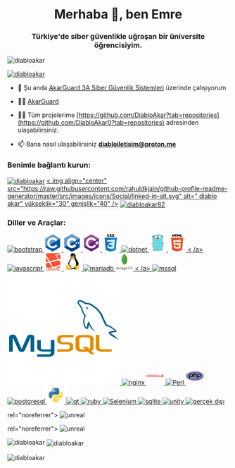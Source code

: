 <h1 align="center">Merhaba 👋, ben Emre</h1>
<h3 align="center">Türkiye'de siber güvenlikle uğraşan bir üniversite öğrencisiyim.</h3>

<p align="left" > <img src="https://komarev.com/ghpvc/?username=diabloakar&label=Profile%20views&color=66ff00&style=plastic" alt="diabloakar" /> </p>

<p align="left"> <a href="https://github.com/ryo-ma/github-profile-trophy"><img src="https://github-profile-trophy.vercel.app/?username=diabloakar" alt="diabloakar " /></a> </p>

- 🏢 Şu anda [AkarGuard 3A Siber Güvenlik Sistemleri](https://akarguard.net) üzerinde çalışıyorum

- 🙍‍♂️ [AkarGuard]( https://akarguard.net)

- 👨‍💻 Tüm projelerime [https://github.com/DiabloAkar?tab=repositories](https://github.com/DiabloAkar0?tab=repositories) adresinden ulaşabilirsiniz.

- 📫 Bana nasıl ulaşabilirsiniz **diabloiletisim@proton.me**

<h3 align="left">Benimle bağlantı kurun:</h3>
<p align="left">
<a href="https://twitter. com/diabloakar" target="blank"><img align="center" src="https://raw.githubusercontent.com/rahuldkjain/github-profile-readme-generator/master/src/images/icons/Social/ twitter.svg" alt="diabloakar" height="30" width="40" /></a>
<a href="https://linkedin.com/in/diablo akar" target="blank">< img align="center" src="https://raw.githubusercontent.com/rahuldkjain/github-profile-readme-generator/master/src/images/icons/Social/linked-in-alt.svg" alt=" diablo akar" yükseklik="30" genişlik="40" /></a>
<a href="https://instagram.com/diabloakar82" target="blank"><img align="center" src="https://raw.githubusercontent.com/rahuldkjain/github-profile-readme-generator /master/src/images/icons/Social/instagram.svg" alt="diabloakar82" height="30" width="40" /></a>
</p>

<h3 align="left">Diller ve Araçlar:</h3>
<p align="left"> <a href="https://getbootstrap.com" target="_blank" rel="noreferrer"> <img src="https://raw.githubusercontent.com/devicons/devicon /master/icons/bootstrap/bootstrap-plain-wordmark.svg" alt="bootstrap" width="40" height="40"/> </a> <a href="https://www.cprogramming.com /" target="_blank" rel="noreferrer"> <img src="https://raw.githubusercontent.com/devicons/devicon/master/icons/c/c-original.svg" alt="c" genişliği ="40" height="40"/> </a> <a href="https://www.w3schools.com/cpp/" target="_blank" rel="noreferrer"> <img src="https://raw.githubusercontent.com/devicons/devicon/master/icons/cplusplus/cplusplus-original.svg" alt="cplusplus" width="40" height="40"/> </a > <a href="https://www.w3schools.com/cs/" target="_blank" rel="noreferrer"> <img src="https://raw.githubusercontent.com/devicons/devicon/master /icons/csharp/csharp-original.svg" alt="csharp" width="40" height="40"/> </a> <a href="https://www.w3schools.com/css/" target="_blank" rel="noreferrer"> <img src="https://raw.githubusercontent.com/devicons/devicon/master/icons/css3/css3-original-wordmark.svg" alt="css3" genişliği ="40"height="40"/> </a> <a href="https://dotnet.microsoft.com/" target="_blank" rel="noreferrer"> <img src="https://raw.githubusercontent .com/devicons/devicon/master/icons/dot-net/dot-net-original-wordmark.svg" alt="dotnet" width="40" height="40"/> </a> <a href= "https://golang.org" target="_blank" rel="noreferrer"> <img src="https://raw.githubusercontent.com/devicons/devicon/master/icons/go/go-original.svg " alt="go" width="40" height="40"/> </a> <a href="https://www.w3.org/html/" target="_blank" rel="noreferrer" > <img src="https://raw.githubusercontent.com/devicons/devicon/master/icons/html5/html5-original-wordmark.svg" alt="html5" width="40" height="40"/> < /a> <a href="https://developer.mozilla.org/en-US/docs/Web/JavaScript" target="_blank" rel="noreferrer"> <img src="https://raw. githubusercontent.com/devicons/devicon/master/icons/javascript/javascript-original.svg" alt="javascript" width="40" height="40"/> </a> <a href="https:// laravel.com/" target="_blank" rel="noreferrer"> <img src="https://raw.githubusercontent.com/devicons/devicon/master/icons/laravel/laravel-plain-wordmark.svg" alt ="laravel" width="40" height="40"/> </a> <a href="https://www.linux.org/" target="_blank" rel="noreferrer"> <img src=" https://raw.githubusercontent.com/devicons/devicon/master/icons/linux/linux-original.svg" alt="linux" width="40" height="40"/> </a> <a href ="https://mariadb.org/" target="_blank" rel="noreferrer"> <img src="https://www.vectorlogo.zone/logos/mariadb/mariadb-icon.svg" alt=" mariadb" width="40" height="40"/> </a> <a href="https://www.mongodb.com/" target="_blank" rel="noreferrer"> <img src="https://raw.githubusercontent.com/devicons/devicon/master/icons/mongodb/mongodb-original-wordmark.svg" alt="mongodb" width="40" height="40"/> < /a> <a href="https://www.microsoft.com/en-us/sql-server" target="_blank" rel="noreferrer"> <img src="https://www.svgrepo. com/show/303229/microsoft-sql-server-logo.svg" alt="mssql" width="40" height="40"/> </a> <a href="https://www.mysql. com/" target="_blank" rel="noreferrer"> <img src="https://raw.githubusercontent.com/devicons/devicon/master/icons/mysql/mysql-original-wordmark.svg" alt=" mysql" genişlik = "40" yükseklik = "40"/> </a> <a href="https://www.nginx.com" target="_blank" rel="noreferrer"> <img src="https://raw.githubusercontent.com/devicons/devicon /master/icons/nginx/nginx-original.svg" alt="nginx" width="40" height="40"/> </a> <a href="https://www.oracle.com/" target="_blank" rel="noreferrer"> <img src="https://raw.githubusercontent.com/devicons/devicon/master/icons/oracle/oracle-original.svg" alt="oracle" width=" 40" height="40"/> </a> <a href="https://www.perl.org/" target="_blank" rel="noreferrer"> <img src="https://api .iconify.design/logos-perl.svg" alt="Perl" width="40" height="40"/> </a> <a href="https://www.php.net" target="_blank " rel="noreferrer"> <img src="https://raw.githubusercontent.com/devicons/devicon/master/icons/php/php-original.svg" alt="php" width="40" height= "40"/> </a> <a href="https://www.postgresql.org" target="_blank" rel="noreferrer"> <img src="https://raw.githubusercontent.com/ devicons/devicon/master/icons/postgresql/postgresql-original-wordmark.svg" alt="postgresql" width="40" height="40"/> </a> <a href="https://www.python.org" target="_blank" rel="noreferrer"> <img src="https://raw.githubusercontent.com/devicons/devicon/master/icons/python/python-original.svg" alt="python " width="40" height="40"/> </a> <a href="https://www.qt.io/" target="_blank" rel="noreferrer"> <img src="https ://upload.wikimedia.org/wikipedia/commons/0/0b/Qt_logo_2016.svg" alt="qt" width="40" height="40"/> </a> <a href="https:/ /www.ruby-lang.org/en/" target="_blank" rel="noreferrer"> <img src="https://raw.githubusercontent.com/devicons/devicon/master/icons/ruby/ruby- orijinal.svg" alt="ruby" width="40" height="40"/> </a> <a href="https://www.selenium.dev" target="_blank" rel="noreferrer"> <img src="https ://raw.githubusercontent.com/detain/svg-logos/780f25886640cef088af994181646db2f6b1a3f8/svg/selenium-logo.svg" alt="Selenium" width="40" height="40"/> </a> <a href= "https://www.sqlite.org/" target="_blank" rel="noreferrer"> <img src="https://www.vectorlogo.zone/logos/sqlite/sqlite-icon.svg" alt= "sqlite" width="40" height="40"/> </a> <a href="https://unity.com/" target="_blank" rel="noreferrer"><img src="https://www.vectorlogo.zone/logos/unity3d/unity3d-icon.svg" alt="unity" width="40" height="40"/> </a> <a href= "https://unrealengine.com/" target="_blank" rel="noreferrer"> <img src="https://raw.githubusercontent.com/kenangundogan/fontisto/036b7eca71aab1bef8e6a0518f7329f13ed62f6b/icons/svg/brand/unreal- motor.svg" alt="gerçek dışı" genişlik="40" yükseklik="40"/> </a> </p>rel="noreferrer"> <img src="https://raw.githubusercontent.com/kenangundogan/fontisto/036b7eca71aab1bef8e6a0518f7329f13ed62f6b/icons/svg/brand/unreal-engine.svg" alt="unreal" width="40" yükseklik ="40"/> </a> </p>rel="noreferrer"> <img src="https://raw.githubusercontent.com/kenangundogan/fontisto/036b7eca71aab1bef8e6a0518f7329f13ed62f6b/icons/svg/brand/unreal-engine.svg" alt="unreal" width="40" yükseklik ="40"/> </a> </p>

<p><img align="left" src="https://github-readme-stats.vercel.app/api/top-langs?username=diabloakar&show_icons=true&locale=tr&layout=compact" alt="diabloakar" /> </p>

<p> <img align="center" src="https://github-readme-stats.vercel.app/api?username=diabloakar&show_icons=true&locale=tr" alt="diabloakar" /> </p>

<p><img align="center" src="https://github-readme-streak-stats.herokuapp.com/?user=diabloakar&" alt="diabloakar" /></p>


